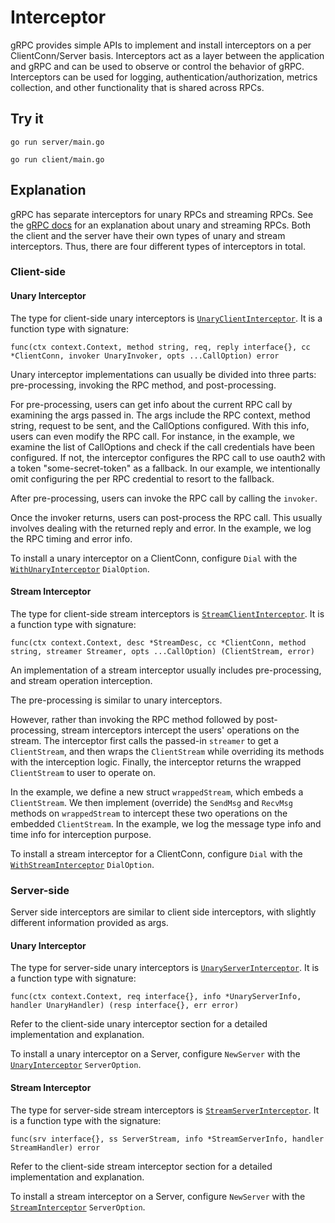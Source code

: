 # Interceptor

gRPC provides simple APIs to implement and install interceptors on a per
ClientConn/Server basis. Interceptors act as a layer between the application and
gRPC and can be used to observe or control the behavior of gRPC. Interceptors
can be used for logging, authentication/authorization, metrics collection, and
other functionality that is shared across RPCs.

## Try it

```
go run server/main.go
```

```
go run client/main.go
```

## Explanation

gRPC has separate interceptors for unary RPCs and streaming RPCs. See the
[gRPC docs](https://grpc.io/docs/guides/concepts.html#rpc-life-cycle) for an
explanation about unary and streaming RPCs. Both the client and the server have
their own types of unary and stream interceptors. Thus, there are four different
types of interceptors in total.

### Client-side

#### Unary Interceptor

The type for client-side unary interceptors is
[`UnaryClientInterceptor`](https://godoc.org/google.golang.org/grpc#UnaryClientInterceptor).
It is a function type with signature:

```golang
func(ctx context.Context, method string, req, reply interface{}, cc *ClientConn, invoker UnaryInvoker, opts ...CallOption) error
```

Unary interceptor implementations can usually be divided into three parts:
pre-processing, invoking the RPC method, and post-processing.

For pre-processing, users can get info about the current RPC call by examining
the args passed in. The args include the RPC context, method string, request to
be sent, and the CallOptions configured. With this info, users can even modify
the RPC call. For instance, in the example, we examine the list of CallOptions
and check if the call credentials have been configured. If not, the interceptor
configures the RPC call to use oauth2 with a token "some-secret-token" as a
fallback. In our example, we intentionally omit configuring the per RPC
credential to resort to the fallback.

After pre-processing, users can invoke the RPC call by calling the `invoker`.

Once the invoker returns, users can post-process the RPC call. This usually
involves dealing with the returned reply and error. In the example, we log the
RPC timing and error info.

To install a unary interceptor on a ClientConn, configure `Dial` with the
[`WithUnaryInterceptor`](https://godoc.org/google.golang.org/grpc#WithUnaryInterceptor)
`DialOption`.

#### Stream Interceptor

The type for client-side stream interceptors is
[`StreamClientInterceptor`](https://godoc.org/google.golang.org/grpc#StreamClientInterceptor).
It is a function type with signature:

```golang
func(ctx context.Context, desc *StreamDesc, cc *ClientConn, method string, streamer Streamer, opts ...CallOption) (ClientStream, error)
```

An implementation of a stream interceptor usually includes pre-processing, and
stream operation interception.

The pre-processing is similar to unary interceptors.

However, rather than invoking the RPC method followed by post-processing, stream
interceptors intercept the users' operations on the stream. The interceptor
first calls the passed-in `streamer` to get a `ClientStream`, and then wraps the
`ClientStream` while overriding its methods with the interception logic.
Finally, the interceptor returns the wrapped `ClientStream` to user to operate
on.

In the example, we define a new struct `wrappedStream`, which embeds a
`ClientStream`. We then implement (override) the `SendMsg` and `RecvMsg` methods
on `wrappedStream` to intercept these two operations on the embedded
`ClientStream`. In the example, we log the message type info and time info for
interception purpose.

To install a stream interceptor for a ClientConn, configure `Dial` with the
[`WithStreamInterceptor`](https://godoc.org/google.golang.org/grpc#WithStreamInterceptor)
`DialOption`.

### Server-side

Server side interceptors are similar to client side interceptors, with slightly
different information provided as args.

#### Unary Interceptor

The type for server-side unary interceptors is
[`UnaryServerInterceptor`](https://godoc.org/google.golang.org/grpc#UnaryServerInterceptor).
It is a function type with signature:

```golang
func(ctx context.Context, req interface{}, info *UnaryServerInfo, handler UnaryHandler) (resp interface{}, err error)
```

Refer to the client-side unary interceptor section for a detailed implementation
and explanation.

To install a unary interceptor on a Server, configure `NewServer` with the
[`UnaryInterceptor`](https://godoc.org/google.golang.org/grpc#UnaryInterceptor)
`ServerOption`.

#### Stream Interceptor

The type for server-side stream interceptors is
[`StreamServerInterceptor`](https://godoc.org/google.golang.org/grpc#StreamServerInterceptor).
It is a function type with the signature:

```golang
func(srv interface{}, ss ServerStream, info *StreamServerInfo, handler StreamHandler) error
```

Refer to the client-side stream interceptor section for a detailed
implementation and explanation.

To install a stream interceptor on a Server, configure `NewServer` with the
[`StreamInterceptor`](https://godoc.org/google.golang.org/grpc#StreamInterceptor)
`ServerOption`.
